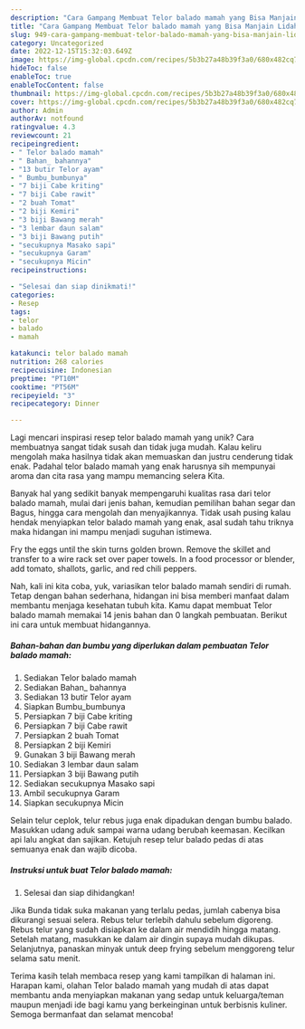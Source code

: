 ```yaml
---
description: "Cara Gampang Membuat Telor balado mamah yang Bisa Manjain Lidah"
title: "Cara Gampang Membuat Telor balado mamah yang Bisa Manjain Lidah"
slug: 949-cara-gampang-membuat-telor-balado-mamah-yang-bisa-manjain-lidah
category: Uncategorized
date: 2022-12-15T15:32:03.649Z
image: https://img-global.cpcdn.com/recipes/5b3b27a48b39f3a0/680x482cq70/telor-balado-mamah-foto-resep-utama.jpg
hideToc: false
enableToc: true
enableTocContent: false
thumbnail: https://img-global.cpcdn.com/recipes/5b3b27a48b39f3a0/680x482cq70/telor-balado-mamah-foto-resep-utama.jpg
cover: https://img-global.cpcdn.com/recipes/5b3b27a48b39f3a0/680x482cq70/telor-balado-mamah-foto-resep-utama.jpg
author: Admin
authorAv: notfound
ratingvalue: 4.3
reviewcount: 21
recipeingredient:
- " Telor balado mamah"
- " Bahan_ bahannya"
- "13 butir Telor ayam"
- " Bumbu_bumbunya"
- "7 biji Cabe kriting"
- "7 biji Cabe rawit"
- "2 buah Tomat"
- "2 biji Kemiri"
- "3 biji Bawang merah"
- "3 lembar daun salam"
- "3 biji Bawang putih"
- "secukupnya Masako sapi"
- "secukupnya Garam"
- "secukupnya Micin"
recipeinstructions:

- "Selesai dan siap dinikmati!"
categories:
- Resep
tags:
- telor
- balado
- mamah

katakunci: telor balado mamah 
nutrition: 268 calories
recipecuisine: Indonesian
preptime: "PT10M"
cooktime: "PT56M"
recipeyield: "3"
recipecategory: Dinner

---
```





Lagi mencari inspirasi resep telor balado mamah yang unik? Cara membuatnya sangat tidak susah dan tidak juga mudah. Kalau keliru mengolah maka hasilnya tidak akan memuaskan dan justru cenderung tidak enak. Padahal telor balado mamah yang enak harusnya sih mempunyai aroma dan cita rasa yang mampu memancing selera Kita.





Banyak hal yang sedikit banyak mempengaruhi kualitas rasa dari telor balado mamah, mulai dari jenis bahan, kemudian pemilihan bahan segar dan Bagus, hingga cara mengolah dan menyajikannya. Tidak usah pusing kalau hendak menyiapkan telor balado mamah yang enak,      asal sudah tahu triknya maka hidangan ini mampu menjadi suguhan istimewa.














Fry the eggs until the skin turns golden brown. Remove the skillet and transfer to a wire rack set over paper towels. In a food processor or blender, add tomato, shallots, garlic, and red chili peppers.






Nah, kali ini kita coba, yuk, variasikan telor balado mamah sendiri di rumah. Tetap dengan bahan sederhana, hidangan ini bisa memberi manfaat dalam membantu menjaga kesehatan tubuh kita. Kamu dapat membuat Telor balado mamah memakai 14 jenis bahan dan 0 langkah pembuatan. Berikut ini cara untuk membuat hidangannya.

<!--inarticleads1-->

##### Bahan-bahan dan bumbu yang diperlukan dalam pembuatan Telor balado mamah:

1. Sediakan  Telor balado mamah
1. Sediakan  Bahan_ bahannya
1. Sediakan 13 butir Telor ayam
1. Siapkan  Bumbu_bumbunya
1. Persiapkan 7 biji Cabe kriting
1. Persiapkan 7 biji Cabe rawit
1. Persiapkan 2 buah Tomat
1. Persiapkan 2 biji Kemiri
1. Gunakan 3 biji Bawang merah
1. Sediakan 3 lembar daun salam
1. Persiapkan 3 biji Bawang putih
1. Sediakan secukupnya Masako sapi
1. Ambil secukupnya Garam
1. Siapkan secukupnya Micin


Selain telur ceplok, telur rebus juga enak dipadukan dengan bumbu balado. Masukkan udang aduk sampai warna udang berubah keemasan. Kecilkan api lalu angkat dan sajikan. Ketujuh resep telur balado pedas di atas semuanya enak dan wajib dicoba. 

<!--inarticleads2-->

##### Instruksi untuk buat Telor balado mamah:


1. Selesai dan siap dihidangkan!

Jika Bunda tidak suka makanan yang terlalu pedas, jumlah cabenya bisa dikurangi sesuai selera. Rebus telur terlebih dahulu sebelum digoreng. Rebus telur yang sudah disiapkan ke dalam air mendidih hingga matang. Setelah matang, masukkan ke dalam air dingin supaya mudah dikupas. Selanjutnya, panaskan minyak untuk deep frying sebelum menggoreng telur selama satu menit. 

Terima kasih telah membaca resep yang kami tampilkan di halaman ini. Harapan kami, olahan Telor balado mamah yang mudah di atas dapat membantu anda menyiapkan makanan yang sedap untuk keluarga/teman maupun menjadi ide bagi kamu yang berkeinginan untuk berbisnis kuliner. Semoga bermanfaat dan selamat mencoba!
